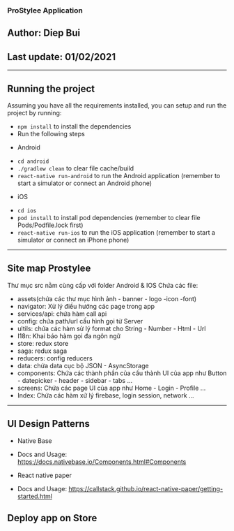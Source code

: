 ### ProStylee Application
## Author: Diep Bui
## Last update: 01/02/2021

*************************************************
## Running the project
Assuming you have all the requirements installed, you can setup and run the project by running:
- `npm install` to install the dependencies
- Run the following steps
* Android
- `cd android`
- `./gradlew clean` to clear file cache/build
- `react-native run-android` to run the Android application (remember to start a simulator or connect an Android phone)
* iOS
- `cd ios`
- `pod install` to install pod dependencies (remember to clear file Pods/Podfile.lock first)
- `react-native run-ios` to run the iOS application (remember to start a simulator or connect an iPhone phone)

*************************************************
## Site map Prostylee

Thư mục src nằm cùng cấp với folder Android & IOS
Chứa các file: 
* assets(chứa các thư mục hình ảnh - banner - logo -icon -font)
* navigator: Xử lý điều hướng các page trong app
* services/api: chứa hàm call api
* config: chứa path/url cấu hình gọi từ Server
* ultils: chứa các hàm sử lý format cho String - Number - Html - Url
* I18n: Khai báo hàm gọi đa ngôn ngữ
* store: redux store
* saga: redux saga
* reducers: config reducers
* data: chứa data cục bộ JSON - AsyncStorage
* components: Chứa các thành phần của cấu thành UI của app như Button - datepicker - header - sidebar - tabs …
* screens: Chứa các page UI của app như Home - Login - Profile …
* Index: Chứa các hàm xử lý firebase, login session, network ...

*************************************************
## UI Design Patterns
* Native Base
- Docs and Usage: https://docs.nativebase.io/Components.html#Components
* React native paper
- Docs and Usage: https://callstack.github.io/react-native-paper/getting-started.html
## Deploy app on Store
